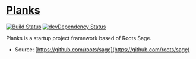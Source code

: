 # [Planks](https://tidalwave.io/planks/)
[![Build Status](https://travis-ci.org/Tidal-Wave/planks.svg?branch=master)](https://travis-ci.org/Tidal-Wave/planks)
[![devDependency Status](https://david-dm.org/tidal-wave/planks/dev-status.svg)](https://david-dm.org/tidal-wave/planks#info=devDependencies)

Planks is a startup project framework based of Roots Sage.

* Source: [https://github.com/roots/sage](https://github.com/roots/sage)
